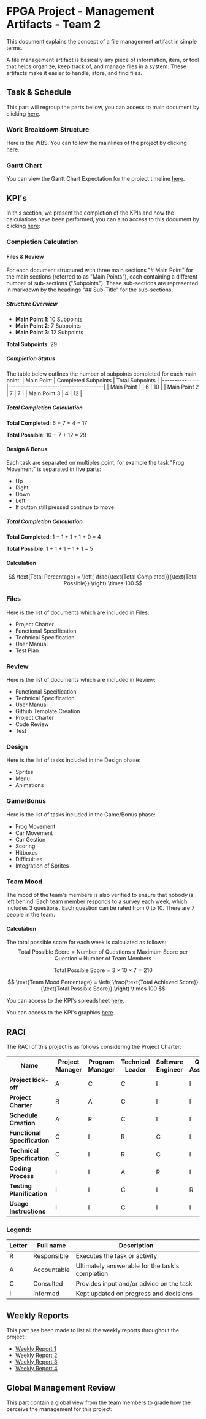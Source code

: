 # FPGA Project - Management Artifacts - Team 2
This document explains the concept of a file management artifact in simple terms.

A file management artifact is basically any piece of information, item, or tool that helps organize, keep track of, and manage files in a system. These artifacts make it easier to handle, store, and find files.

## Task & Schedule
This part will regroup the parts bellow, you can access to main document by clicking [here](https://docs.google.com/spreadsheets/d/16v3bma5pIHKOiImc8hbItDxhyRA7LEEg1ulyBQdK0RM/edit?gid=1108239108#gid=1108239108).
### Work Breakdown Structure
Here is the WBS. You can follow the mainlines of the project by clicking [here](https://docs.google.com/spreadsheets/d/16v3bma5pIHKOiImc8hbItDxhyRA7LEEg1ulyBQdK0RM/edit?gid=2090769529#gid=2090769529).

### Gantt Chart
You can view the Gantt Chart Expectation for the project timeline [here](https://docs.google.com/spreadsheets/d/16v3bma5pIHKOiImc8hbItDxhyRA7LEEg1ulyBQdK0RM/edit?gid=159628323#gid=159628323).

## KPI's
In this section, we present the completion of the KPIs and how the calculations have been performed, you can also access to this document by clicking [here](https://docs.google.com/spreadsheets/d/1X-kkG5JFK_j_OlVThfcNF5CRCTrUDaOV3hJcxrTduTk/edit?gid=148590596#gid=148590596):

### Completion Calculation
#### Files & Review
For each document structured with three main sections "# Main Point" for the main sections (referred to as "Main Points"), each containing a different number of sub-sections ("Subpoints"). These sub-sections are represented in markdown by the headings "## Sub-Title" for the sub-sections.

##### Structure Overview
- **Main Point 1**: 10 Subpoints
- **Main Point 2**: 7 Subpoints
- **Main Point 3**: 12 Subpoints

**Total Subpoints**: 29

##### Completion Status
The table below outlines the number of subpoints completed for each main point.
| Main Point    | Completed Subpoints | Total Subpoints |
|---------------|---------------------|-----------------|
| Main Point 1  | 6                   | 10              |
| Main Point 2  | 7                   | 7               |
| Main Point 3  | 4                   | 12              |

##### Total Completion Calculation
**Total Completed**: 
  6 + 7 + 4 = 17

**Total Possible**: 
  10 + 7 + 12 = 29

#### Design & Bonus
Each task are separated on multiples point, for example the task "Frog Movement" is separated in five parts:
- Up
- Right
- Down
- Left
- If button still pressed continue to move

##### Total Completion Calculation
**Total Completed**: 
  1 + 1 + 1 + 1 + 0 = 4

**Total Possible**: 
  1 + 1 + 1 + 1 + 1 = 5

#### Calculation
$$
\text{Total Percentage} = \left( \frac{\text{Total Completed}}{\text{Total Possible}} \right) \times 100
$$

### Files
Here is the list of documents which are included in Files:
- Project Charter
- Functional Specification
- Technical Specification
- User Manual
- Test Plan

### Review
Here is the list of documents which are included in Review:
- Functional Specification
- Technical Specification
- User Manual
- Github Template Creation
- Project Charter
- Code Review
- Test

### Design
Here is the list of tasks included in the Design phase:
- Sprites
- Menu
- Animations


### Game/Bonus
Here is the list of tasks included in the Game/Bonus phase:
- Frog Movement
- Car Movement
- Car Gestion
- Scoring
- Hitboxes
- Difficulties
- Integration of Sprites


### Team Mood
The mood of the team's members is also verified to ensure that nobody is left behind. Each team member responds to a survey each week, which includes 3 questions. Each question can be rated from 0 to 10. There are 7 people in the team.

#### Calculation
The total possible score for each week is calculated as follows:
$$
\text{Total Possible Score} = \text{Number of Questions} \times \text{Maximum Score per Question} \times \text{Number of Team Members}
$$

$$
\text{Total Possible Score} = 3 \times 10 \times 7 = 210
$$

$$
\text{Team Mood Percentage} = \left( \frac{\text{Total Achieved Score}}{\text{Total Possible Score}} \right) \times 100
$$

You can access to the KPI's spreadsheet [here](https://docs.google.com/spreadsheets/d/1X-kkG5JFK_j_OlVThfcNF5CRCTrUDaOV3hJcxrTduTk/edit?gid=0#gid=0).

You can access to the KPI's graphics [here](https://docs.google.com/spreadsheets/d/1X-kkG5JFK_j_OlVThfcNF5CRCTrUDaOV3hJcxrTduTk/edit?gid=980623378#gid=980623378).


## RACI
The RACI of this project is as follows considering the Project Charter:

| Name                     | Project Manager | Program Manager | Technical Leader | Software Engineer | Quality Assurance | Technical Writer | Client | Stakeholders |
| ------------------------- | --------------- | --------------- | ---------------- | ----------------- | ----------------- | ---------------- | ------ | ------------ |
| **Project kick-off**       | A               | C               | C                | I                 | I                 | I                | I      | I            |
| **Project Charter**        | R               | A               | C                | I                 | I                 | I                | C      | I            |
| **Schedule Creation**      | A               | R               | C                | I                 | I                 | I                | I      | I            |
| **Functional Specification**| C              | I               | R                | C                 | I                 | I                | I      | C            |
| **Technical Specification** | C              | I               | R                | C                 | I                 | I                | I      | C            |
| **Coding Process**         | I               | I               | A                | R                 | I                 | I                | I      | I            |
| **Testing Planification**  | I               | I               | C                | I                 | R                 | I                | I      | I            |
| **Usage Instructions**     | I               | I               | C                | I                 | I                 | R                | I      | I            |

### Legend:
| Letter | Full name   | Description                                      |
| ------ | ----------- | ------------------------------------------------ |
| R      | Responsible | Executes the task or activity                    |
| A      | Accountable | Ultimately answerable for the task's completion  |
| C      | Consulted   | Provides input and/or advice on the task         |
| I      | Informed    | Kept updated on progress and decisions           |

## Weekly Reports
This part has been made to list all the weekly reports throughout the project:

- [Weekly Report 1](./weekly_reports/weekly_report_1.md)
- [Weekly Report 2](./weekly_reports/weekly_report_2.md)
- [Weekly Report 3](./weekly_reports/weekly_report_3.md)
- [Weekly Report 4](./weekly_reports/weekly_report_4.md)

## Global Management Review
This part contain a global view from the team members to grade how the perceive the management for this project:
